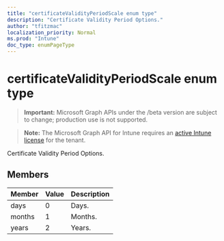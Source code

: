 ```yaml
---
title: "certificateValidityPeriodScale enum type"
description: "Certificate Validity Period Options."
author: "tfitzmac"
localization_priority: Normal
ms.prod: "Intune"
doc_type: enumPageType
---
```


# certificateValidityPeriodScale enum type

> **Important:** Microsoft Graph APIs under the /beta version are subject to change; production use is not supported.

> **Note:** The Microsoft Graph API for Intune requires an [active Intune license](https://go.microsoft.com/fwlink/?linkid=839381) for the tenant.

Certificate Validity Period Options.

## Members
|Member|Value|Description|
|:---|:---|:---|
|days|0|Days.|
|months|1|Months.|
|years|2|Years.|





